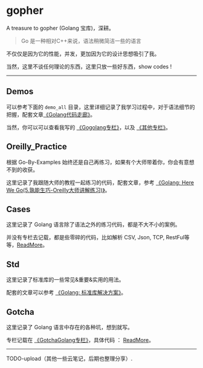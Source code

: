 # gopher

A treasure to gopher (Golang 宝库)，深耕。

> Go 是一种相对C++来说，语法稍微简洁一些的语言

不仅仅是因为它的性能，并发，更加因为它的设计思想吸引了我。

当然，这里不谈任何理论的东西，这里只放一些好东西，show codes !

---

## Demos

可以参考下面的 `demo_all` 目录，这里详细记录了我学习过程中，对于语法细节的把握，配套文章[《Golang代码走廊》](http://www.merlinblog.site/posts/d3fb236/#%E5%8F%8D%E5%B0%84)。

当然，你可以可以查看我写的 [《Gogolang专栏》](http://www.merlinblog.site/categories/Gogolang%E4%B8%93%E6%A0%8F/)，以及 [《其他专栏》](http://www.merlinblog.site/posts/590c21ce/#Gogolang)。

## Oreilly_Practice

根据 Go-By-Examples 始终还是自己再练习，如果有个大师带着你，你会有意想不到的收获。

这里记录了我跟随大师的教程一起练习的代码，配套文章，参考 [《Golang: Here We Go(5.孰能生巧-Oreilly大师讲解练习)》](http://www.merlinblog.site/posts/94df7563/)。

## Cases

这里记录了 Golang 语言除了语法之外的练习代码，都是不大不小的案例。

并没有专栏去记载，都是些零碎的代码，比如解析 CSV, Json, TCP, RestFul等等，[ReadMore](./cases/)。

## Std

这里记录了标准库的一些常见&重要&实用的用法。

配套的文章可以参考 [《Golang: 标准库解决方案》](http://www.merlinblog.site/categories/StdGolang专栏/)。

## Gotcha

这里记录了 Golang 语言中存在的各种坑，想到就写。

专栏记载在 [《GotchaGolang专栏》](http://www.merlinblog.site/categories/GotchaGolang%E4%B8%93%E6%A0%8F/)，具体代码 ： [ReadMore](./gotcha/)。

---

TODO-upload（其他一些云笔记，后期也整理分享）.